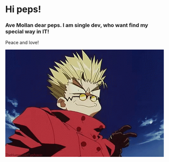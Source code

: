 # Hi peps!

### Ave Mollan dear peps. I am single dev, who want find my special way in IT! 

Peace and love!

![logo](vash-cross-fingers.gif)

